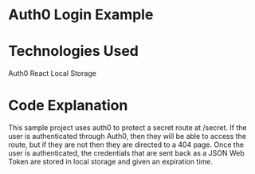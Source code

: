 # Auth0 Login Example

# Technologies Used

Auth0 
React
Local Storage

# Code Explanation

This sample project uses auth0 to protect a secret route at /secret. If the user is authenticated through Auth0, then they will be able to access the route, but if they are not then they are directed to a 404 page. Once the user is authenticated, the credentials that are sent back as a JSON Web Token are stored in local storage and given an expiration time. 